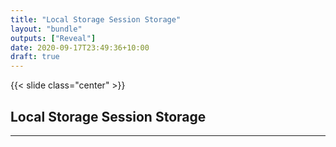 ```yaml
---
title: "Local Storage Session Storage"
layout: "bundle"
outputs: ["Reveal"]
date: 2020-09-17T23:49:36+10:00
draft: true
---
```


{{< slide class="center" >}}

## Local Storage Session Storage

---

